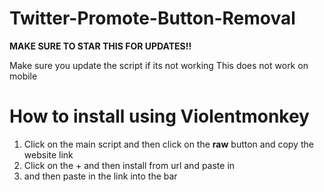 # Twitter-Promote-Button-Removal
**MAKE SURE TO STAR THIS FOR UPDATES!!**


Make sure you update the script if its not working
This does not work on mobile
# How to install using Violentmonkey
1. Click on the main script and then click on the **raw** button and copy the website link
2. Click on the + and then install from url and paste in
3. and then paste in the link into the bar
